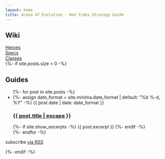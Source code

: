 ```yaml
---
layout: home
title: Arena Of Evolution - Red Tides Strategy Guide
---
```

<h2>Wiki</h2>
<div class="row">
    <div class="col-12 col-md-4">
        <a href="/heroes.html" class="btn btn-feature">Heroes</a>
    </div>
    <div class="col-6 col-md-4">
        <a href="/specs.html" class="btn btn-feature">Specs</a>
    </div>
    <div class="col-6 col-md-4">
        <a href="/classes.html" class="btn btn-feature">Classes</a>
    </div>
</div>
{%- if site.posts.size > 0 -%}
<h2>Guides</h2>
<ul class="post-list">
    {%- for post in site.posts -%}
    <li>
    {%- assign date_format = site.minima.date_format | default: "%b %-d, %Y" -%}
    <span class="post-meta">{{ post.date | date: date_format }}</span>
    <h3>
        <a class="post-link" href="{{ post.url | relative_url }}">
        {{ post.title | escape }}
        </a>
    </h3>
    {%- if site.show_excerpts -%}
        {{ post.excerpt }}
    {%- endif -%}
    </li>
    {%- endfor -%}
</ul>

<p class="rss-subscribe">subscribe <a href="{{ "/feed.xml" | relative_url }}">via RSS</a></p>
{%- endif -%}
